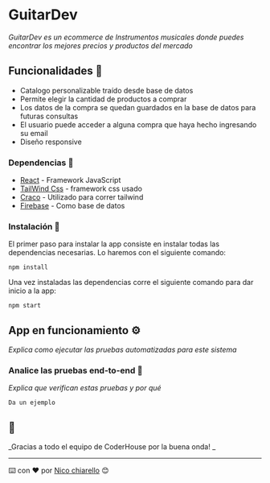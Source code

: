 # GuitarDev

_GuitarDev es un ecommerce de Instrumentos musicales donde puedes encontrar los mejores precios y productos del mercado_

## Funcionalidades 🚀

 * Catalogo personalizable traído desde base de datos
 * Permite elegir la cantidad de productos a comprar
 * Los datos de la compra se quedan guardados en la base de datos para futuras consultas 
 * El usuario puede acceder a alguna compra que haya hecho ingresando su email
 * Diseño responsive


### Dependencias 🔧

 * [React](https://es.reactjs.org/docs/getting-started.html) - Framework JavaScript
 * [TailWind Css](https://tailwindcss.com/docs) - framework css usado
 * [Craco](https://www.npmjs.com/package/@craco/craco) - Utilizado para correr tailwind
 * [Firebase](https://firebase.google.com/docs?hl=es) - Como base de datos

### Instalación 🔧

El primer paso para instalar la app consiste en instalar todas las dependencias necesarias. Lo haremos con el siguiente comando: 

```
npm install

```
Una vez instaladas las dependencias corre el siguiente comando para dar inicio a la app:

```
npm start
```



## App en funcionamiento ⚙️

_Explica como ejecutar las pruebas automatizadas para este sistema_

### Analice las pruebas end-to-end 🔩

_Explica que verifican estas pruebas y por qué_

```
Da un ejemplo
```



## 🎁

_Gracias a todo el equipo de CoderHouse por la buena onda! _



---

⌨️ con ❤️ por [Nico chiarello](https://github.com/nicochiarello) 😊